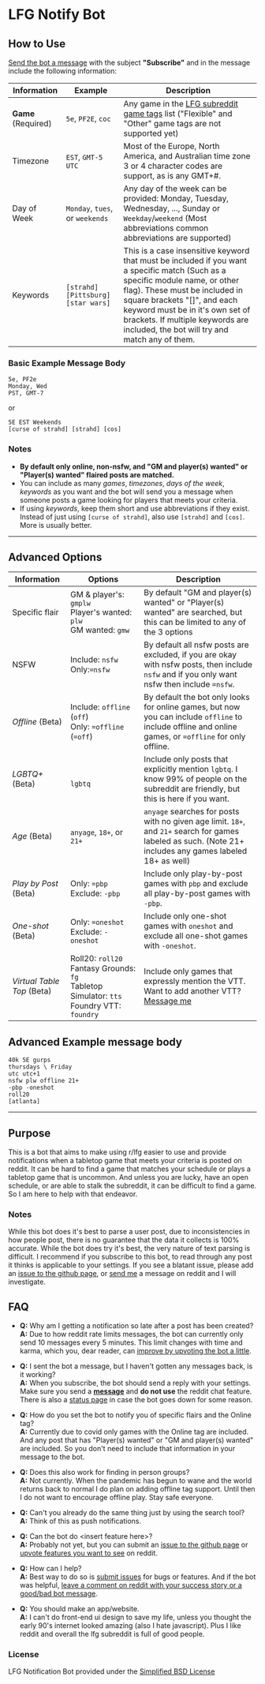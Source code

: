 LFG Notify Bot
=============================================================================

## How to Use
[Send the bot a message](https://www.reddit.com/message/compose/?to=LFG_Notify_Bot&subject=Subscribe) with the subject **"Subscribe"** and in the message include the following information:

| Information | Example | Description |
| --- | --- | --- |
| **Game** (Required) | `5e`, `PF2E`, `coc` | Any game in the [LFG subreddit game tags](https://www.reddit.com/r/lfg/wiki/index/formatting#wiki_game_tags) list ("Flexible" and "Other" game tags are not supported yet) |
| Timezone | `EST`, `GMT-5` `UTC` | Most of the Europe, North America, and Australian time zone 3 or 4 character codes are support, as is any GMT+#. | 
| Day of Week | `Monday`, `tues`, or `weekends` | Any day of the week can be provided: Monday, Tuesday, Wednesday, ..., Sunday or `Weekday`/`weekend` (Most abbreviations common abbreviations are supported) |
| Keywords | `[strahd]` `[Pittsburg]` `[star wars]`| This is a case insensitive keyword that must be included if you want a specific match (Such as a specific module name, or other flag). These must be included in square brackets "[]", and each keyword must be in it's own set of brackets. If multiple keywords are included, the bot will try and match any of them.|

### Basic Example Message Body
```
5e, PF2e
Monday, Wed
PST, GMT-7
```
or 
```
5E EST Weekends
[curse of strahd] [strahd] [cos]
```

### Notes
* **By default only online, non-nsfw, and "GM and player(s) wanted" or "Player(s) wanted" flaired posts are matched.**
* You can include as many *games*, *timezones*, *days of the week*, *keywords* as you want and the bot will send you a message when someone posts a game looking for players that meets your criteria. 
* If using *keywords*, keep them short and use abbreviations if they exist. Instead of just using `[curse of strahd]`,  also use `[strahd]` and `[cos]`. More is usually better.

------

## Advanced Options
| Information | Options | Description |
| --- | --- | --- |
| Specific flair | GM & player's: `gmplw`<br/>Player's wanted: `plw`<br/>GM wanted: `gmw` | By default "GM and player(s) wanted" or "Player(s) wanted" are searched, but this can be limited to any of the 3 options |
| NSFW | Include: `nsfw`<br/>Only:`=nsfw` | By default all nsfw posts are excluded, if you are okay with nsfw posts, then include `nsfw` and if you only want nsfw then include `=nsfw`. |
| *Offline* (Beta) | Include: `offline` (`off`)<br/>Only: `=offline` (`=off`) | By default the bot only looks for online games, but now you can include `offline` to include offline and online games, or `=offline` for only offline. |
| *LGBTQ+* (Beta) | <br/>`lgbtq`<br/><img width=500/> | Include only posts that explicitly mention `lgbtq`. I know 99% of people on the subreddit are friendly, but this is here if you want. |
| *Age* (Beta) | `anyage`, `18+`, or `21+` | `anyage` searches for posts with no given age limit. `18+`, and `21+` search for games labeled as such. (Note 21+ includes any games labeled 18+ as well) |
| *Play by Post* (Beta) | Only: `=pbp`<br/>Exclude: `-pbp` | Include only play-by-post games with `pbp` and exclude all play-by-post games with `-pbp`. |
| *One-shot* (Beta) | Only: `=oneshot`<br/> Exclude: `-oneshot` | Include only one-shot games with `oneshot` and exclude all one-shot games with `-oneshot`. |
| *Virtual Table Top* (Beta) | Roll20: `roll20`<br/>Fantasy Grounds: `fg`<br/>Tabletop Simulator: `tts`<br/>Foundry VTT: `foundry` | Include only games that expressly mention the VTT. Want to add another VTT? [Message me](https://www.reddit.com/message/compose/?to=Perfekthuntr&subject=Add%20New%20VTT%20to%20LFG%20Notification%20Bot) |


## Advanced Example message body

```
40k 5E gurps
thursdays \ Friday
utc utc+1
nsfw plw offline 21+
-pbp -oneshot
roll20
[atlanta]
```
----

## Purpose
This is a bot that aims to make using r/lfg easier to use and provide notifications when a tabletop game that meets your criteria is posted on reddit. It can be hard to find a game that matches your schedule or plays a tabletop game that is uncommon. And unless you are lucky, have an open schedule, or are able to stalk the subreddit, it can be difficult to find a game. So I am here to help with that endeavor.

### Notes
While this bot does it's best to parse a user post, due to inconsistencies in how people post, there is no guarantee that the data it collects is 100% accurate. While the bot does try it's best, the very nature of text parsing is difficult. I recommend if you subscribe to this bot, to read through any post it thinks is applicable to your settings. If you see a blatant issue, please add an [issue to the github page](https://github.com/hunter-read/lfg-notify-bot/issues), or [send me](https://www.reddit.com/user/Perfekthuntr) a message on reddit and I will investigate.

## FAQ
* **Q:** Why am I getting a notification so late after a post has been created?  
  **A:** Due to how reddit rate limits messages, the bot can currently only send 10 messages every 5 minutes. This limit changes with time and karma, which you, dear reader, can [improve by upvoting the bot a little](https://www.reddit.com/user/lfg_notify_bot).  
  
* **Q:** I sent the bot a message, but I haven't gotten any messages back, is it working?  
  **A:** When you subscribe, the bot should send a reply with your settings. Make sure you send a [**message**](https://www.reddit.com/message/compose/?to=LFG_Notify_Bot) and **do not use** the reddit chat feature. There is also a [status page](https://stats.uptimerobot.com/KQlMrsqmqr) in case the bot goes down for some reason.
  
* **Q:** How do you set the bot to notify you of specific flairs and the Online tag?  
  **A:** Currently due to covid only games with the Online tag are included. And any post that has "Player(s) wanted" or "GM and player(s) wanted" are included. So you don't need to include that information in your message to the bot.  
  
* **Q:** Does this also work for finding in person groups?  
  **A:** Not currently. When the pandemic has begun to wane and the world returns back to normal I do plan on adding offline tag support. Until then I do not want to encourage offline play. Stay safe everyone.  
  
* **Q:** Can't you already do the same thing just by using the search tool?  
  **A:** Think of this as push notifications.  
  
* **Q:** Can the bot do \<insert feature here\>?  
  **A:** Probably not yet, but you can submit an [issue to the github page](https://github.com/hunter-read/lfg-notify-bot/issues) or [upvote features you want to see](https://www.reddit.com/user/LFG_Notify_Bot/comments/k9heax/feature_requests/) on reddit.  
  
* **Q:** How can I help?  
  **A:** Best way to do so is [submit issues](https://github.com/hunter-read/lfg-notify-bot/issues) for bugs or features. And if the bot was helpful, [leave a comment on reddit with your success story or a good/bad bot message](https://www.reddit.com/user/LFG_Notify_Bot/comments/jxsf6t/accolades_and_success_stories).   

* **Q:** You should make an app/website.  
  **A:** I can't do front-end ui design to save my life, unless you thought the early 90's internet looked amazing (also I hate javascript). Plus I like reddit and overall the lfg subreddit is full of good people.
  
### License
LFG Notification Bot provided under the [Simplified BSD License](https://github.com/hunter-read/lfg-notify-bot/blob/main/LICENSE)

